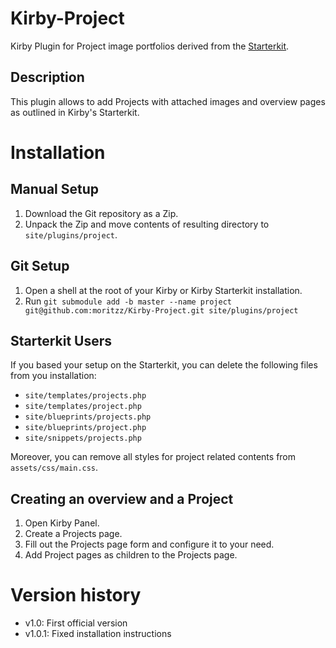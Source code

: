 # Kirby-Project

Kirby Plugin for Project image portfolios derived from the [Starterkit](https://github.com/getkirby/starterkit).

## Description

This plugin allows to add Projects with attached images and overview pages as outlined in Kirby's Starterkit.

# Installation

## Manual Setup

1. Download the Git repository as a Zip.
2. Unpack the Zip and move contents of resulting directory to `site/plugins/project`.

## Git Setup

1. Open a shell at the root of your Kirby or Kirby Starterkit installation.
2. Run `git submodule add -b master --name project git@github.com:moritzz/Kirby-Project.git site/plugins/project`

## Starterkit Users

If you based your setup on the Starterkit, you can delete the following files from you installation:

- `site/templates/projects.php`
- `site/templates/project.php`
- `site/blueprints/projects.php`
- `site/blueprints/project.php`
- `site/snippets/projects.php`

Moreover, you can remove all styles for project related contents from `assets/css/main.css`.

## Creating an overview and a Project

1. Open Kirby Panel.
2. Create a Projects page.
3. Fill out the Projects page form and configure it to your need.
4. Add Project pages as children to the Projects page.

# Version history

- v1.0: First official version
- v1.0.1: Fixed installation instructions